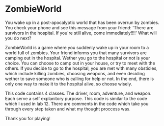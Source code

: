 # ZombieWorld
You wake up in a post-apocalyptic world that has been overrun by zombies. You check your phone and see this message from your friend: 'There are survivors in the hospital. If you're still alive, come immediately!!!!' What will you do next?

ZombieWorld is a game where you suddenly wake up in your room to a world full of zombies. Your friend informs you that many survivors are camping out in the hospital. Wether you go to the hospital or not is your choice. You can choose to camp out in your house, or try to meet with the others. If you decide to go to the hospital, you are met with many obsticles, which include killing zombies, choosing weapons, and even deciding wether to save someone who is calling for help or not. In the end, there is only one way to make it to the hospital alive, so choose wisely.

This code contains 4 classes. The driver, room, adventure, and weapon. Each serve a self explanitory purpose. This code is similar to the code which I used in lab 12. There are comments in the code which take you through every step taken and what my thought proccess was.

Thank you for playing!
